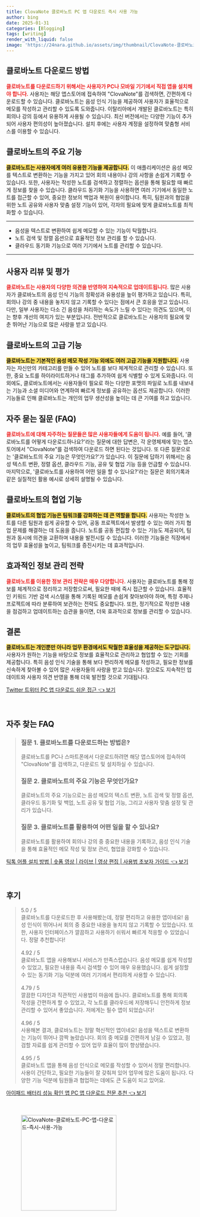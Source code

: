 ```yaml
---
title: ClovaNote 클로바노트 PC 앱 다운로드 즉시 사용 가능
author: bing
date: 2025-01-31
categories: [Blogging]
tags: [writing]
render_with_liquid: false
image: 'https://24nara.github.io/assets/img/thumbnail/ClovaNote-클로바노트-PC-앱-다운로드-즉시-사용-가능.webp'
---
```



<h2 id='다운로드_방법'>클로바노트 다운로드 방법</h2>

<p><b><span style="color: #ee2323;">클로바노트를 다운로드하기 위해서는 사용자가 PC나 모바일 기기에서 직접 앱을 설치해야 합니다.</span></b> 사용자는 해당 앱스토어에 접속하여 "ClovaNote"를 검색하면, 간편하게 다운로드할 수 있습니다. 클로바노트는 음성 인식 기능을 제공하여 사용자가 효율적으로 메모를 작성하고 관리할 수 있도록 도와줍니다. 이탈리아에서 개발된 클로바노트는 특히 회의나 강의 등에서 유용하게 사용될 수 있습니다. 최신 버전에서는 다양한 기능이 추가되어 사용자 편의성이 높아졌습니다. 설치 후에는 사용자 계정을 설정하여 맞춤형 서비스를 이용할 수 있습니다.</p>

<h2 id='클로바노트_기능'>클로바노트의 주요 기능</h2>

<p><b><span style="background-color: #ffe066;">클로바노트는 사용자에게 여러 유용한 기능을 제공합니다.</span></b> 이 애플리케이션은 음성 메모를 텍스트로 변환하는 기능을 가지고 있어 회의 내용이나 강의 사항을 손쉽게 기록할 수 있습니다. 또한, 사용자는 작성한 노트를 검색하고 정렬하는 옵션을 통해 필요할 때 빠르게 정보를 찾을 수 있습니다. 클라우드 동기화 기능을 사용하면 여러 기기에서 동일한 노트를 접근할 수 있어, 중요한 정보의 백업과 복원이 용이합니다. 특히, 팀원과의 협업을 위한 노트 공유와 사용자 맞춤 설정 기능이 있어, 각자의 필요에 맞게 클로바노트를 최적화할 수 있습니다.</p>

<hr />

<ul>
    <li>음성을 텍스트로 변환하여 쉽게 메모할 수 있는 기능이 탁월합니다.</li>
    <li>노트 검색 및 정렬 옵션으로 효율적인 정보 관리를 할 수 있습니다.</li>
    <li>클라우드 동기화 기능으로 여러 기기에서 노트를 관리할 수 있습니다.</li>
</ul>

<hr />

<h2 id='사용자_리뷰'>사용자 리뷰 및 평가</h2>

<p><b><span style="color: #ee2323;">클로바노트는 사용자의 다양한 의견을 반영하여 지속적으로 업데이트됩니다.</span></b> 많은 사용자가 클로바노트의 음성 인식 기능의 정확성과 유용성을 높이 평가하고 있습니다. 특히, 회의나 강의 중 내용을 놓치지 않고 기록할 수 있다는 점에서 큰 호응을 얻고 있습니다. 다만, 일부 사용자는 다소 긴 음성을 처리하는 속도가 느릴 수 있다는 의견도 있으며, 이는 향후 개선의 여지가 있는 부분입니다. 전반적으로 클로바노트는 사용자의 필요에 맞춘 뛰어난 기능으로 많은 사랑을 받고 있습니다.</p>

<h2 id='고급_기능'>클로바노트의 고급 기능</h2>

<p><b><span style="background-color: #ffe066;">클로바노트는 기본적인 음성 메모 작성 기능 외에도 여러 고급 기능을 지원합니다.</span></b> 사용자는 자신만의 카테고리를 만들 수 있어 노트를 보다 체계적으로 관리할 수 있습니다. 또한, 중요 노트를 하이라이트하거나 태그를 추가하여 쉽게 식별할 수 있게 도와줍니다. 이외에도, 클로바노트에서는 사용자들이 필요로 하는 다양한 포맷의 파일로 노트를 내보내는 기능과 소셜 미디어와 연계하여 빠르게 정보를 공유하는 옵션도 제공합니다. 이러한 기능들로 인해 클로바노트는 개인의 업무 생산성을 높이는 데 큰 기여를 하고 있습니다.</p>

<h2 id='FAQ'>자주 묻는 질문 (FAQ)</h2>

<p><b><span style="color: #ee2323;">클로바노트에 대해 자주하는 질문들은 많은 사용자들에게 도움이 됩니다.</span></b> 예를 들어, '클로바노트를 어떻게 다운로드하나요?'라는 질문에 대한 답변은, 각 운영체제에 맞는 앱스토어에서 "ClovaNote"를 검색하여 다운로드 하면 된다는 것입니다. 또 다른 질문으로는 '클로바노트의 주요 기능은 무엇인가요?'가 있습니다. 이 질문에 답하기 위해서는 음성 텍스트 변환, 정렬 옵션, 클라우드 기능, 공유 및 협업 기능 등을 언급할 수 있습니다. 마지막으로, '클로바노트를 사용하여 어떤 일을 할 수 있나요?'라는 질문은 회의기록과 같은 실질적인 활용 예시로 상세히 설명될 수 있습니다.</p>

<h2 id='협업_기능'>클로바노트의 협업 기능</h2>

<p><b><span style="background-color: #ffe066;">클로바노트의 협업 기능은 팀워크를 강화하는 데 큰 역할을 합니다.</span></b> 사용자는 작성한 노트를 다른 팀원과 쉽게 공유할 수 있어, 공동 프로젝트에서 발생할 수 있는 여러 가지 협업 문제를 해결하는 데 도움을 줍니다. 노트를 공동 편집할 수 있는 기능도 제공되어, 팀원과 동시에 의견을 교환하며 내용을 발전시킬 수 있습니다. 이러한 기능들은 직장에서의 업무 효율성을 높이고, 팀워크를 증진시키는 데 효과적입니다.</p>

<h2 id='정보_관리_전략'>효과적인 정보 관리 전략</h2>

<p><b><span style="color: #ee2323;">클로바노트를 이용한 정보 관리 전략은 매우 다양합니다.</span></b> 사용자는 클로바노트를 통해 정보를 체계적으로 정리하고 저장함으로써, 필요한 때에 즉시 접근할 수 있습니다. 효율적인 키워드 기반 검색 시스템을 통해 기록된 메모를 손쉽게 찾아보아야 하며, 특정 주제나 프로젝트에 따라 분류하여 보관하는 전략도 중요합니다. 또한, 정기적으로 작성한 내용을 점검하고 업데이트하는 습관을 들이면, 더욱 효과적으로 정보를 관리할 수 있습니다.</p>

<h2 id='결론'>결론</h2>

<p><b><span style="background-color: #ffe066;">클로바노트는 개인뿐만 아니라 업무 환경에서도 탁월한 효율성을 제공하는 도구입니다.</span></b> 사용자가 원하는 기능을 바탕으로 정보를 효율적으로 관리하고 협업할 수 있는 기회를 제공합니다. 특히 음성 인식 기술을 통해 보다 편리하게 메모를 작성하고, 필요한 정보를 신속하게 찾아볼 수 있어 많은 사용자들의 사랑을 받고 있습니다. 앞으로도 지속적인 업데이트와 사용자 의견 반영을 통해 더욱 발전할 것으로 기대됩니다.</p>


<p><a class="click-button" title="Twitter 트위터 PC 앱 다운로드 쉬운 접근" href="https://24nara.github.io/posts/Twitter-%ED%8A%B8%EC%9C%84%ED%84%B0-PC-%EC%95%B1-%EB%8B%A4%EC%9A%B4%EB%A1%9C%EB%93%9C-%EC%89%AC%EC%9A%B4-%EC%A0%91%EA%B7%BC/" rel="dofollow">Twitter 트위터 PC 앱 다운로드 쉬운 접근 👈 보기</a></p><br>
<h2 id='자주_찾는_FAQ'>자주 찾는 FAQ</h2>
<div itemscope="" itemtype="https://schema.org/FAQPage"> 
<blockquote> 
<div itemscope="" itemprop="mainEntity" itemtype="https://schema.org/Question"> 
<h3 itemprop="name">질문 1. 클로바노트를 다운로드하는 방법은?</h3> 
<div itemscope="" itemprop="acceptedAnswer" itemtype="https://schema.org/Answer"> 
<span itemprop="text"> 
<p>클로바노트를 PC나 스마트폰에서 다운로드하려면 해당 앱스토어에 접속하여 "ClovaNote"를 검색하고, 다운로드 및 설치하실 수 있습니다.</p> 
</span> 
</div> 
</div> 
<div itemscope="" itemprop="mainEntity" itemtype="https://schema.org/Question"> 
<h3 itemprop="name">질문 2. 클로바노트의 주요 기능은 무엇인가요?</h3> 
<div itemscope="" itemprop="acceptedAnswer" itemtype="https://schema.org/Answer"> 
<span itemprop="text"> 
<p>클로바노트의 주요 기능으로는 음성 메모의 텍스트 변환, 노트 검색 및 정렬 옵션, 클라우드 동기화 및 백업, 노트 공유 및 협업 기능, 그리고 사용자 맞춤 설정 및 관리가 있습니다.</p> 
</span> 
</div> 
</div> 
<div itemscope="" itemprop="mainEntity" itemtype="https://schema.org/Question"> 
<h3 itemprop="name">질문 3. 클로바노트를 활용하여 어떤 일을 할 수 있나요?</h3> 
<div itemscope="" itemprop="acceptedAnswer" itemtype="https://schema.org/Answer"> 
<span itemprop="text"> 
<p>클로바노트를 활용하여 회의나 강의 중 중요한 내용을 기록하고, 음성 인식 기술을 통해 효율적인 메모 작성 및 정보 관리, 협업을 강화할 수 있습니다.</p> 
</span> 
</div> 
</div> 
</blockquote> 
</div>
<p><a class="click-button" title="틱톡 어플 설치 방법 | 숏폼 영상 | 라이브 | 영상 편집 | 사용법 초보자 가이드" href="https://24nara.github.io/posts/%ED%8B%B1%ED%86%A1-%EC%96%B4%ED%94%8C-%EC%84%A4%EC%B9%98-%EB%B0%A9%EB%B2%95-%EC%88%8F%ED%8F%BC-%EC%98%81%EC%83%81-%EB%9D%BC%EC%9D%B4%EB%B8%8C-%EC%98%81%EC%83%81-%ED%8E%B8%EC%A7%91-%EC%82%AC%EC%9A%A9%EB%B2%95-%EC%B4%88%EB%B3%B4%EC%9E%90-%EA%B0%80%EC%9D%B4%EB%93%9C/" rel="dofollow">틱톡 어플 설치 방법 | 숏폼 영상 | 라이브 | 영상 편집 | 사용법 초보자 가이드 👈 보기</a></p><br>
<h2 id='후기'>후기</h2>
<div itemscope itemtype="https://schema.org/Product">
  <blockquote>
  <div itemprop="review" itemscope itemtype="https://schema.org/Review">
      <div itemprop="reviewRating" itemscope itemtype="https://schema.org/Rating"> <span itemprop="ratingValue">5.0</span> / <span itemprop="bestRating">5</span> </div>
      <span itemprop="reviewBody">클로바노트를 다운로드한 후 사용해봤는데, 정말 편리하고 유용한 앱이네요! 음성 인식이 뛰어나서 회의 중 중요한 내용을 놓치지 않고 기록할 수 있었습니다. 또한, 사용자 인터페이스가 깔끔하고 사용하기 쉬워서 빠르게 적응할 수 있었습니다. 정말 추천합니다!</span>
  </div>
  <br>
  <div itemprop="review" itemscope itemtype="https://schema.org/Review">
      <div itemprop="reviewRating" itemscope itemtype="https://schema.org/Rating"> <span itemprop="ratingValue">4.92</span> / <span itemprop="bestRating">5</span> </div>
      <span itemprop="reviewBody">클로바노트 앱을 사용해보니 서비스가 만족스럽습니다. 음성 메모를 쉽게 작성할 수 있었고, 필요한 내용을 즉시 검색할 수 있어 매우 유용했습니다. 쉽게 설정할 수 있는 동기화 기능 덕분에 여러 기기에서 편리하게 사용할 수 있습니다.</span>
  </div>
  <br>
  <div itemprop="review" itemscope itemtype="https://schema.org/Review">
      <div itemprop="reviewRating" itemscope itemtype="https://schema.org/Rating"> <span itemprop="ratingValue">4.79</span> / <span itemprop="bestRating">5</span> </div>
      <span itemprop="reviewBody">깔끔한 디자인과 직관적인 사용법이 마음에 듭니다. 클로바노트를 통해 회의록 작성을 간편하게 할 수 있었고, 각 노트를 클라우드에 저장해두니 안전하게 정보 관리할 수 있어서 좋았습니다. 저에게는 필수 앱이 되었습니다!</span>
  </div>
  <br>
  <div itemprop="review" itemscope itemtype="https://schema.org/Review">
      <div itemprop="reviewRating" itemscope itemtype="https://schema.org/Rating"> <span itemprop="ratingValue">4.96</span> / <span itemprop="bestRating">5</span> </div>
      <span itemprop="reviewBody">사용해본 결과, 클로바노트는 정말 혁신적인 앱이네요! 음성을 텍스트로 변환하는 기능이 뛰어나 깜짝 놀랐습니다. 회의 중 메모를 간편하게 남길 수 있었고, 점검할 자료를 쉽게 관리할 수 있어 업무 효율이 많이 향상됐습니다.</span>
  </div>
  <br>
  <div itemprop="review" itemscope itemtype="https://schema.org/Review">
      <div itemprop="reviewRating" itemscope itemtype="https://schema.org/Rating"> <span itemprop="ratingValue">4.95</span> / <span itemprop="bestRating">5</span> </div>
      <span itemprop="reviewBody">클로바노트 앱을 통해 음성 인식으로 메모를 작성할 수 있어서 정말 편리합니다. 사용이 간단하고, 필요한 기능들이 잘 갖춰져 있어 업무에 많은 도움이 됩니다. 다양한 기능 덕분에 팀원들과 협업하는 데에도 큰 도움이 되고 있어요.</span>
  </div>
  </blockquote>
</div>
<p><a class="click-button" title="아이패드 배터리 성능 확인 앱 PC 앱 다운로드 전문 추천" href="https://24nara.github.io/posts/%EC%95%84%EC%9D%B4%ED%8C%A8%EB%93%9C-%EB%B0%B0%ED%84%B0%EB%A6%AC-%EC%84%B1%EB%8A%A5-%ED%99%95%EC%9D%B8-%EC%95%B1-PC-%EC%95%B1-%EB%8B%A4%EC%9A%B4%EB%A1%9C%EB%93%9C-%EC%A0%84%EB%AC%B8-%EC%B6%94%EC%B2%9C/" rel="dofollow">아이패드 배터리 성능 확인 앱 PC 앱 다운로드 전문 추천 👈 보기</a></p><br>
<figure class="image"><img src="https://24nara.github.io/assets/img/thumbnail/ClovaNote-클로바노트-PC-앱-다운로드-즉시-사용-가능.webp" alt="ClovaNote-클로바노트-PC-앱-다운로드-즉시-사용-가능" width="256" height="256"></figure>